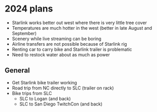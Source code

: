 # 2024 plans

* Starlink works better out west where there is very little tree cover
* Temperatures are much hotter in the west (better in late August and September)
* Scenery while live streaming can be boring
* Airline transfers are not possible because of Starlink rig
* Renting car to carry bike and Starlink trailer is problematic
* Need to restock water about as much as power

## General

* Get Starlink bike trailer working
* Road trip from NC directly to SLC (trailer on rack)
* Bike trips from SLC
    * SLC to Logan (and back)
    * SLC to San Diego TwitchCon (and back)
